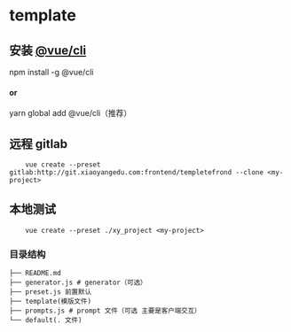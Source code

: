 # template

## 安装 [@vue/cli](https://cli.vuejs.org/zh/guide)

npm install -g @vue/cli

#### or

yarn global add @vue/cli（推荐）

## 远程 gitlab

        vue create --preset gitlab:http://git.xiaoyangedu.com:frontend/templetefrond --clone <my-project>

## 本地测试

        vue create --preset ./xy_project <my-project>

### 目录结构

```
├── README.md
├── generator.js # generator（可选）
├── preset.js 前置默认
├── template(模版文件)
├── prompts.js # prompt 文件（可选 主要是客户端交互）
└── default(. 文件)
```
